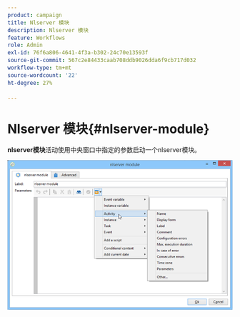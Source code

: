 ```yaml
---
product: campaign
title: Nlserver 模块
description: Nlserver 模块
feature: Workflows
role: Admin
exl-id: 76f6a806-4641-4f3a-b302-24c70e13593f
source-git-commit: 567c2e84433caab708ddb9026dda6f9cb717d032
workflow-type: tm+mt
source-wordcount: '22'
ht-degree: 27%

---
```


# Nlserver 模块{#nlserver-module}



**nlserver模块**&#x200B;活动使用中央窗口中指定的参数启动一个nlserver模块。

![](assets/nlserver_module_edit.png)
